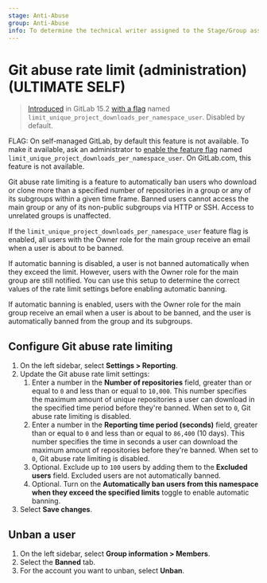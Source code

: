 ```yaml
---
stage: Anti-Abuse
group: Anti-Abuse
info: To determine the technical writer assigned to the Stage/Group associated with this page, see https://about.gitlab.com/handbook/product/ux/technical-writing/#assignments
---
```


# Git abuse rate limit (administration) **(ULTIMATE SELF)**

> [Introduced](https://gitlab.com/groups/gitlab-org/-/epics/8066) in GitLab 15.2 [with a flag](../../../administration/feature_flags.md) named `limit_unique_project_downloads_per_namespace_user`. Disabled by default.

FLAG:
On self-managed GitLab, by default this feature is not available. To make it available, ask an administrator to [enable the feature flag](../../../administration/feature_flags.md) named `limit_unique_project_downloads_per_namespace_user`. On GitLab.com, this feature is not available.

Git abuse rate limiting is a feature to automatically ban users who download or clone more than a specified number of repositories in a group or any of its subgroups within a given time frame. Banned users cannot access the main group or any of its non-public subgroups via HTTP or SSH. Access to unrelated groups is unaffected.

If the `limit_unique_project_downloads_per_namespace_user` feature flag is enabled, all users with the Owner role for the main group receive an email when a user is about to be banned.

If automatic banning is disabled, a user is not banned automatically when they exceed the limit. However, users with the Owner role for the main group are still notified. You can use this setup to determine the correct values of the rate limit settings before enabling automatic banning.

If automatic banning is enabled, users with the Owner role for the main group receive an email when a user is about to be banned, and the user is automatically banned from the group and its subgroups.

## Configure Git abuse rate limiting

1. On the left sidebar, select **Settings > Reporting**.
1. Update the Git abuse rate limit settings:
   1. Enter a number in the **Number of repositories** field, greater than or equal to `0` and less than or equal to `10,000`. This number specifies the maximum amount of unique repositories a user can download in the specified time period before they're banned. When set to `0`, Git abuse rate limiting is disabled.
   1. Enter a number in the **Reporting time period (seconds)** field, greater than or equal to `0` and less than or equal to `86,400` (10 days). This number specifies the time in seconds a user can download the maximum amount of repositories before they're banned. When set to `0`, Git abuse rate limiting is disabled.
   1. Optional. Exclude up to `100` users by adding them to the **Excluded users** field. Excluded users are not automatically banned.
   1. Optional. Turn on the **Automatically ban users from this namespace when they exceed the specified limits** toggle to enable automatic banning.
1. Select **Save changes**.

## Unban a user

1. On the left sidebar, select **Group information > Members**.
1. Select the **Banned** tab.
1. For the account you want to unban, select **Unban**.
